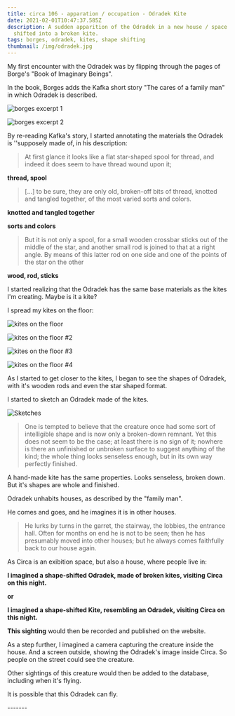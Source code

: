 ```yaml
---
title: circa 106 - apparation / occupation - Odradek Kite
date: 2021-02-01T10:47:37.585Z
description: A sudden apparition of the Odradek in a new house / space. Shape
  shifted into a broken kite.
tags: borges, odradek, kites, shape shifting
thumbnail: /img/odradek.jpg
---
```

My first encounter with the Odradek was by flipping through the pages of Borge's "Book of Imaginary Beings".

In the book, Borges adds the Kafka short story "The cares of a family man" in which Odradek is described.

![borges excerpt 1](/img/screen-shot-2021-02-01-at-11.55.40.png "borges excerpt 1")

![borges excerpt 2](/img/screen-shot-2021-02-01-at-11.55.45.png "borges excerpt 2")



By re-reading Kafka's story, I started annotating the materials the Odradek is ''supposely made of, in his description:



> At first glance it looks like a flat star-shaped spool for thread, and indeed it does seem to have thread wound upon it;

**thread, spool**

> \[...] to be sure, they are only old, broken-off bits of thread, knotted and tangled together, of the most varied sorts and colors.

**knotted and tangled together**

**sorts and colors**

> But it is not only a spool, for a small wooden crossbar sticks out of the middle of the star, and another small rod is joined to that at a right angle. By means of this latter rod on one side and one of the points of the star on the other

**wood, rod, sticks**



I started realizing that the Odradek has the same base materials as the kites I'm creating. Maybe is it a kite?

I spread my kites on the floor:



![](/img/img_20210201_120545730.jpg "kites on the floor")

![](/img/img_20210201_120620115.jpg "kites on the floor #2")

![](/img/img_20210201_120626226.jpg "kites on the floor #3")

![](/img/img_20210201_120553106.jpg "kites on the floor #4")



As I started to get closer to the kites, I began to see the shapes of Odradek, with it's wooden rods and even the star shaped format.

I started to sketch an Odradek made of the kites.

![](/img/img_20210201_121642697.jpg "Sketches")



> One is tempted to believe that the creature once had some sort of intelligible shape and is now only a broken-down remnant. Yet this does not seem to be the case; at least there is no sign of it; nowhere is there an unfinished or unbroken surface to suggest anything of the kind; the whole thing looks senseless enough, but in its own way perfectly finished.

A hand-made kite has the same properties. Looks senseless, broken down. But it's shapes are whole and finished. 

Odradek unhabits houses, as described by the "family man".

He comes and goes, and he imagines it is in other houses.

> He lurks by turns in the garret, the stairway, the lobbies, the entrance hall. Often for months on end he is not to be seen; then he has presumably moved into other houses; but he always comes faithfully back to our house again.

As Circa is an exibition space, but also a house, where people live in:

**I imagined a shape-shifted Odradek, made of broken kites, visiting Circa on this night.**

**or**

**I imagined a shape-shifted Kite, resembling an Odradek, visiting Circa on this night.**

**This sighting** would then be recorded and published on the website.

As a step further, I imagined a camera capturing the creature inside the house. And a screen outside, showing the Odradek's image inside Circa. So people on the street could see the creature.

Other sightings of this creature would then be added to the database, including when it's flying.

It is possible that this Odradek can fly.

\-------
